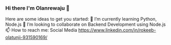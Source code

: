 ### Hi there I'm Olanrewaju 👋

Here are some ideas to get you started:
🌱 I’m currently learning Python, Node.js
👯 I’m looking to collaborate on Backend Development using Node.js
📫 How to reach me:
    Social Media
    https://www.linkedin.com/in/rokeeb-olatunji-931590169/

